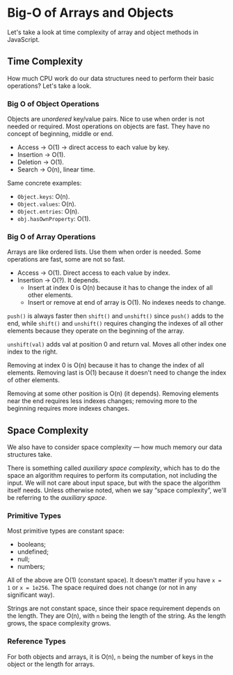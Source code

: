 # Big-O of Arrays and Objects

Let's take a look at time complexity of array and object methods in JavaScript.

## Time Complexity

How much CPU work do our data structures need to perform their basic operations?
Let's take a look.

### Big O of Object Operations

Objects are *unordered* key/value pairs. Nice to use when order is not needed or required. Most operations on objects are fast. They have no concept of beginning, middle or end.

- Access → O(1) → direct access to each value by key.
- Insertion → O(1).
- Deletion → O(1).
- Search → O(n), linear time.

Same concrete examples:

- `Object.keys`: O(n).
- `Object.values`: O(n).
- `Object.entries`: O(n).
- `obj.hasOwnProperty`: O(1).

### Big O of Array Operations

Arrays are like ordered lists. Use them when order is needed. Some operations are fast, some are not so fast.

- Access → O(1). Direct access to each value by index.
- Insertion → O(?). It depends.
  - Insert at index 0 is O(n) because it has to change the index of all other elements.
  - Insert or remove at end of array is O(1). No indexes needs to change.

`push()` is always faster then `shift()` and `unshift()` since `push()` adds to the end, while `shift()` and `unshift()` requires changing the indexes of all other elements because they operate on the beginning of the array.

`unshift(val)` adds val at position 0 and return val. Moves all other index one index to the right.

Removing at index 0 is O(n) because it has to change the index of all elements.  Removing last is O(1) because it doesn't need to change the index of other elements.

Removing at some other position is O(n) (it depends). Removing elements near the end requires less indexes changes; removing more to the beginning requires more indexes changes.

## Space Complexity

We also have to consider space complexity — how much memory our data structures take.

There is something called *auxiliary space complexity*, which has to do the space an algorithm requires to perform its computation, not including the input.
We will not care about input space, but with the space the algorithm itself needs.
Unless otherwise noted, when we say “space complexity”, we'll be referring to the *auxiliary space*.

### Primitive Types

Most primitive types are constant space:

- booleans;
- undefined;
- null;
- numbers;

All of the above are O(1) (constant space).
It doesn't matter if you have `x = 1` or `x = 1e256`.
The space required does not change (or not in any significant way).

Strings are not constant space, since their space requirement depends on the length.
They are O(n), with `n` being the length of the string.
As the length grows, the space complexity grows.

### Reference Types

For both objects and arrays, it is O(n), `n` being the number of keys in the object or the length for arrays.

